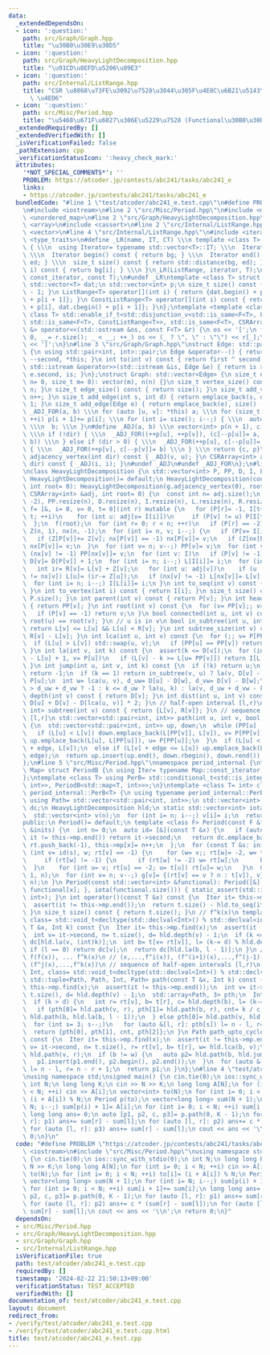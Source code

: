 ```yaml
---
data:
  _extendedDependsOn:
  - icon: ':question:'
    path: src/Graph/Graph.hpp
    title: "\u30B0\u30E9\u30D5"
  - icon: ':question:'
    path: src/Graph/HeavyLightDecomposition.hpp
    title: "\u91CD\u8EFD\u5206\u89E3"
  - icon: ':question:'
    path: src/Internal/ListRange.hpp
    title: "CSR \u8868\u73FE\u3092\u7528\u3044\u305F\u4E8C\u6B21\u5143\u914D\u5217\
      \ \u4ED6"
  - icon: ':question:'
    path: src/Misc/Period.hpp
    title: "\u5468\u671F\u6027\u306E\u5229\u7528 (Functional\u30B0\u30E9\u30D5)"
  _extendedRequiredBy: []
  _extendedVerifiedWith: []
  _isVerificationFailed: false
  _pathExtension: cpp
  _verificationStatusIcon: ':heavy_check_mark:'
  attributes:
    '*NOT_SPECIAL_COMMENTS*': ''
    PROBLEM: https://atcoder.jp/contests/abc241/tasks/abc241_e
    links:
    - https://atcoder.jp/contests/abc241/tasks/abc241_e
  bundledCode: "#line 1 \"test/atcoder/abc241_e.test.cpp\"\n#define PROBLEM \"https://atcoder.jp/contests/abc241/tasks/abc241_e\"\
    \n#include <iostream>\n#line 2 \"src/Misc/Period.hpp\"\n#include <map>\n#include\
    \ <unordered_map>\n#line 2 \"src/Graph/HeavyLightDecomposition.hpp\"\n#include\
    \ <array>\n#include <cassert>\n#line 2 \"src/Internal/ListRange.hpp\"\n#include\
    \ <vector>\n#line 4 \"src/Internal/ListRange.hpp\"\n#include <iterator>\n#include\
    \ <type_traits>\n#define _LR(name, IT, CT) \\\n template <class T> struct name\
    \ { \\\n  using Iterator= typename std::vector<T>::IT; \\\n  Iterator bg, ed;\
    \ \\\n  Iterator begin() const { return bg; } \\\n  Iterator end() const { return\
    \ ed; } \\\n  size_t size() const { return std::distance(bg, ed); } \\\n  CT &operator[](int\
    \ i) const { return bg[i]; } \\\n }\n_LR(ListRange, iterator, T);\n_LR(ConstListRange,\
    \ const_iterator, const T);\n#undef _LR\ntemplate <class T> struct CSRArray {\n\
    \ std::vector<T> dat;\n std::vector<int> p;\n size_t size() const { return p.size()\
    \ - 1; }\n ListRange<T> operator[](int i) { return {dat.begin() + p[i], dat.begin()\
    \ + p[i + 1]}; }\n ConstListRange<T> operator[](int i) const { return {dat.cbegin()\
    \ + p[i], dat.cbegin() + p[i + 1]}; }\n};\ntemplate <template <class> class F,\
    \ class T> std::enable_if_t<std::disjunction_v<std::is_same<F<T>, ListRange<T>>,\
    \ std::is_same<F<T>, ConstListRange<T>>, std::is_same<F<T>, CSRArray<T>>>, std::ostream\
    \ &> operator<<(std::ostream &os, const F<T> &r) {\n os << '[';\n for (int _=\
    \ 0, __= r.size(); _ < __; ++_) os << (_ ? \", \" : \"\") << r[_];\n return os\
    \ << ']';\n}\n#line 3 \"src/Graph/Graph.hpp\"\nstruct Edge: std::pair<int, int>\
    \ {\n using std::pair<int, int>::pair;\n Edge &operator--() { return --first,\
    \ --second, *this; }\n int to(int v) const { return first ^ second ^ v; }\n friend\
    \ std::istream &operator>>(std::istream &is, Edge &e) { return is >> e.first >>\
    \ e.second, is; }\n};\nstruct Graph: std::vector<Edge> {\n size_t n;\n Graph(size_t\
    \ n= 0, size_t m= 0): vector(m), n(n) {}\n size_t vertex_size() const { return\
    \ n; }\n size_t edge_size() const { return size(); }\n size_t add_vertex() { return\
    \ n++; }\n size_t add_edge(int s, int d) { return emplace_back(s, d), size() -\
    \ 1; }\n size_t add_edge(Edge e) { return emplace_back(e), size() - 1; }\n#define\
    \ _ADJ_FOR(a, b) \\\n for (auto [u, v]: *this) a; \\\n for (size_t i= 0; i < n;\
    \ ++i) p[i + 1]+= p[i]; \\\n for (int i= size(); i--;) { \\\n  auto [u, v]= (*this)[i];\
    \ \\\n  b; \\\n }\n#define _ADJ(a, b) \\\n vector<int> p(n + 1), c(size() << !dir);\
    \ \\\n if (!dir) { \\\n  _ADJ_FOR((++p[u], ++p[v]), (c[--p[u]]= a, c[--p[v]]=\
    \ b)) \\\n } else if (dir > 0) { \\\n  _ADJ_FOR(++p[u], c[--p[u]]= a) \\\n } else\
    \ { \\\n  _ADJ_FOR(++p[v], c[--p[v]]= b) \\\n } \\\n return {c, p}\n CSRArray<int>\
    \ adjacency_vertex(int dir) const { _ADJ(v, u); }\n CSRArray<int> adjacency_edge(int\
    \ dir) const { _ADJ(i, i); }\n#undef _ADJ\n#undef _ADJ_FOR\n};\n#line 5 \"src/Graph/HeavyLightDecomposition.hpp\"\
    \nclass HeavyLightDecomposition {\n std::vector<int> P, PP, D, I, L, R;\npublic:\n\
    \ HeavyLightDecomposition()= default;\n HeavyLightDecomposition(const Graph &g,\
    \ int root= 0): HeavyLightDecomposition(g.adjacency_vertex(0), root) {}\n HeavyLightDecomposition(const\
    \ CSRArray<int> &adj, int root= 0) {\n  const int n= adj.size();\n  P.assign(n,\
    \ -2), PP.resize(n), D.resize(n), I.resize(n), L.resize(n), R.resize(n);\n  auto\
    \ f= [&, i= 0, v= 0, t= 0](int r) mutable {\n   for (P[r]= -1, I[t++]= r; i <\
    \ t; ++i)\n    for (int u: adj[v= I[i]])\n     if (P[v] != u) P[I[t++]= u]= v;\n\
    \  };\n  f(root);\n  for (int r= 0; r < n; ++r)\n   if (P[r] == -2) f(r);\n  std::vector<int>\
    \ Z(n, 1), nx(n, -1);\n  for (int i= n, v; i--;) {\n   if (P[v= I[i]] == -1) continue;\n\
    \   if (Z[P[v]]+= Z[v]; nx[P[v]] == -1) nx[P[v]]= v;\n   if (Z[nx[P[v]]] < Z[v])\
    \ nx[P[v]]= v;\n  }\n  for (int v= n; v--;) PP[v]= v;\n  for (int v: I)\n   if\
    \ (nx[v] != -1) PP[nx[v]]= v;\n  for (int v: I)\n   if (P[v] != -1) PP[v]= PP[PP[v]],\
    \ D[v]= D[P[v]] + 1;\n  for (int i= n; i--;) L[I[i]]= i;\n  for (int v: I) {\n\
    \   int ir= R[v]= L[v] + Z[v];\n   for (int u: adj[v])\n    if (u != P[v] && u\
    \ != nx[v]) L[u]= (ir-= Z[u]);\n   if (nx[v] != -1) L[nx[v]]= L[v] + 1;\n  }\n\
    \  for (int i= n; i--;) I[L[i]]= i;\n }\n int to_seq(int v) const { return L[v];\
    \ }\n int to_vertex(int i) const { return I[i]; }\n size_t size() const { return\
    \ P.size(); }\n int parent(int v) const { return P[v]; }\n int head(int v) const\
    \ { return PP[v]; }\n int root(int v) const {\n  for (v= PP[v];; v= PP[P[v]])\n\
    \   if (P[v] == -1) return v;\n }\n bool connected(int u, int v) const { return\
    \ root(u) == root(v); }\n // u is in v\n bool in_subtree(int u, int v) const {\
    \ return L[v] <= L[u] && L[u] < R[v]; }\n int subtree_size(int v) const { return\
    \ R[v] - L[v]; }\n int lca(int u, int v) const {\n  for (;; v= P[PP[v]]) {\n \
    \  if (L[u] > L[v]) std::swap(u, v);\n   if (PP[u] == PP[v]) return u;\n  }\n\
    \ }\n int la(int v, int k) const {\n  assert(k <= D[v]);\n  for (int u;; k-= L[v]\
    \ - L[u] + 1, v= P[u])\n   if (L[v] - k >= L[u= PP[v]]) return I[L[v] - k];\n\
    \ }\n int jump(int u, int v, int k) const {\n  if (!k) return u;\n  if (u == v)\
    \ return -1;\n  if (k == 1) return in_subtree(v, u) ? la(v, D[v] - D[u] - 1) :\
    \ P[u];\n  int w= lca(u, v), d_uw= D[u] - D[w], d_vw= D[v] - D[w];\n  return k\
    \ > d_uw + d_vw ? -1 : k <= d_uw ? la(u, k) : la(v, d_uw + d_vw - k);\n }\n int\
    \ depth(int v) const { return D[v]; }\n int dist(int u, int v) const { return\
    \ D[u] + D[v] - D[lca(u, v)] * 2; }\n // half-open interval [l,r)\n std::pair<int,\
    \ int> subtree(int v) const { return {L[v], R[v]}; }\n // sequence of closed intervals\
    \ [l,r]\n std::vector<std::pair<int, int>> path(int u, int v, bool edge= 0) const\
    \ {\n  std::vector<std::pair<int, int>> up, down;\n  while (PP[u] != PP[v]) {\n\
    \   if (L[u] < L[v]) down.emplace_back(L[PP[v]], L[v]), v= P[PP[v]];\n   else\
    \ up.emplace_back(L[u], L[PP[u]]), u= P[PP[u]];\n  }\n  if (L[u] < L[v]) down.emplace_back(L[u]\
    \ + edge, L[v]);\n  else if (L[v] + edge <= L[u]) up.emplace_back(L[u], L[v] +\
    \ edge);\n  return up.insert(up.end(), down.rbegin(), down.rend()), up;\n }\n\
    };\n#line 5 \"src/Misc/Period.hpp\"\nnamespace period_internal {\ntemplate <class\
    \ Map> struct PeriodB {\n using Iter= typename Map::const_iterator;\n Map mp;\n\
    };\ntemplate <class T> using PerB= std::conditional_t<std::is_integral_v<T>, PeriodB<std::unordered_map<T,\
    \ int>>, PeriodB<std::map<T, int>>>;\n}\ntemplate <class T= int> class Period:\
    \ period_internal::PerB<T> {\n using typename period_internal::PerB<T>::Iter;\n\
    \ using Path= std::vector<std::pair<int, int>>;\n std::vector<int> t, rt;\n std::vector<T>\
    \ dc;\n HeavyLightDecomposition hld;\n static std::vector<int> iota(int n) {\n\
    \  std::vector<int> v(n);\n  for (int i= n; i--;) v[i]= i;\n  return v;\n }\n\
    public:\n Period()= default;\n template <class F> Period(const F &f, const std::vector<T>\
    \ &inits) {\n  int n= 0;\n  auto id= [&](const T &x) {\n   if (auto it= this->mp.find(x);\
    \ it != this->mp.end()) return it->second;\n   return dc.emplace_back(x), t.push_back(-1),\
    \ rt.push_back(-1), this->mp[x]= n++;\n  };\n  for (const T &s: inits)\n   if\
    \ (int v= id(s), w; rt[v] == -1) {\n    for (w= v;; rt[w]= -2, w= t[w]= id(f(dc[w])))\n\
    \     if (rt[w] != -1) {\n      if (rt[w] != -2) w= rt[w];\n      break;\n   \
    \  }\n    for (int u= v; rt[u] == -2; u= t[u]) rt[u]= w;\n   }\n  Graph g(n +\
    \ 1, n);\n  for (int v= n; v--;) g[v]= {(rt[v] == v ? n : t[v]), v};\n  hld= HeavyLightDecomposition(g.adjacency_vertex(1),\
    \ n);\n }\n Period(const std::vector<int> &functional): Period([&](int x) { return\
    \ functional[x]; }, iota(functional.size())) { static_assert(std::is_same_v<T,\
    \ int>); }\n int operator()(const T &x) const {\n  Iter it= this->mp.find(x);\n\
    \  assert(it != this->mp.end());\n  return t.size() - hld.to_seq(it->second);\n\
    \ }\n size_t size() const { return t.size(); }\n // f^k(x)\n template <class Int,\
    \ class= std::void_t<decltype(std::declval<Int>() % std::declval<int>())>> T jump(const\
    \ T &x, Int k) const {\n  Iter it= this->mp.find(x);\n  assert(it != this->mp.end());\n\
    \  int v= it->second, n= t.size(), d= hld.depth(v) - 1;\n  if (k <= d) return\
    \ dc[hld.la(v, (int)k)];\n  int b= t[v= rt[v]], l= (k-= d) % hld.depth(b);\n \
    \ if (l == 0) return dc[v];\n  return dc[hld.la(b, l - 1)];\n }\n // x, f(x),\
    \ f(f(x)), ... f^k(x)\n // (x,...,f^i(x)), (f^(i+1)(x),...,f^(j-1)(x)) x cycle,\
    \ (f^j(x),...,f^k(x))\n // sequence of half-open intervals [l,r)\n template <class\
    \ Int, class= std::void_t<decltype(std::declval<Int>() % std::declval<int>())>>\
    \ std::tuple<Path, Path, Int, Path> path(const T &x, Int k) const {\n  Iter it=\
    \ this->mp.find(x);\n  assert(it != this->mp.end());\n  int v= it->second, n=\
    \ t.size(), d= hld.depth(v) - 1;\n  std::array<Path, 3> pth;\n  Int cnt= 0;\n\
    \  if (k > d) {\n   int r= rt[v], b= t[r], c= hld.depth(b), l= (k-= d) % c;\n\
    \   if (pth[0]= hld.path(v, r), pth[1]= hld.path(b, r), cnt= k / c; l) pth[2]=\
    \ hld.path(b, hld.la(b, l - 1));\n  } else pth[0]= hld.path(v, hld.la(v, (int)k));\n\
    \  for (int s= 3; s--;)\n   for (auto &[l, r]: pth[s]) l= n - l, r= n - r + 1;\n\
    \  return {pth[0], pth[1], cnt, pth[2]};\n }\n Path path_upto_cycle(const T &x)\
    \ const {\n  Iter it= this->mp.find(x);\n  assert(it != this->mp.end());\n  int\
    \ v= it->second, n= t.size(), r= rt[v], b= t[r], w= hld.lca(b, v);\n  auto p1=\
    \ hld.path(v, r);\n  if (b != w) {\n   auto p2= hld.path(b, hld.jump(w, b, 1));\n\
    \   p1.insert(p1.end(), p2.begin(), p2.end());\n  }\n  for (auto &[l, r]: p1)\
    \ l= n - l, r= n - r + 1;\n  return p1;\n }\n};\n#line 4 \"test/atcoder/abc241_e.test.cpp\"\
    \nusing namespace std;\nsigned main() {\n cin.tie(0);\n ios::sync_with_stdio(0);\n\
    \ int N;\n long long K;\n cin >> N >> K;\n long long A[N];\n for (int i= 0; i\
    \ < N; ++i) cin >> A[i];\n vector<int> to(N);\n for (int i= 0; i < N; ++i) to[i]=\
    \ (i + A[i]) % N;\n Period p(to);\n vector<long long> sum(N + 1);\n for (int i=\
    \ N; i--;) sum[p(i) + 1]= A[i];\n for (int i= 0; i < N; ++i) sum[i + 1]+= sum[i];\n\
    \ long long ans= 0;\n auto [p1, p2, c, p3]= p.path(0, K - 1);\n for (auto [l,\
    \ r]: p1) ans+= sum[r] - sum[l];\n for (auto [l, r]: p2) ans+= c * (sum[r] - sum[l]);\n\
    \ for (auto [l, r]: p3) ans+= sum[r] - sum[l];\n cout << ans << '\\n';\n return\
    \ 0;\n}\n"
  code: "#define PROBLEM \"https://atcoder.jp/contests/abc241/tasks/abc241_e\"\n#include\
    \ <iostream>\n#include \"src/Misc/Period.hpp\"\nusing namespace std;\nsigned main()\
    \ {\n cin.tie(0);\n ios::sync_with_stdio(0);\n int N;\n long long K;\n cin >>\
    \ N >> K;\n long long A[N];\n for (int i= 0; i < N; ++i) cin >> A[i];\n vector<int>\
    \ to(N);\n for (int i= 0; i < N; ++i) to[i]= (i + A[i]) % N;\n Period p(to);\n\
    \ vector<long long> sum(N + 1);\n for (int i= N; i--;) sum[p(i) + 1]= A[i];\n\
    \ for (int i= 0; i < N; ++i) sum[i + 1]+= sum[i];\n long long ans= 0;\n auto [p1,\
    \ p2, c, p3]= p.path(0, K - 1);\n for (auto [l, r]: p1) ans+= sum[r] - sum[l];\n\
    \ for (auto [l, r]: p2) ans+= c * (sum[r] - sum[l]);\n for (auto [l, r]: p3) ans+=\
    \ sum[r] - sum[l];\n cout << ans << '\\n';\n return 0;\n}"
  dependsOn:
  - src/Misc/Period.hpp
  - src/Graph/HeavyLightDecomposition.hpp
  - src/Graph/Graph.hpp
  - src/Internal/ListRange.hpp
  isVerificationFile: true
  path: test/atcoder/abc241_e.test.cpp
  requiredBy: []
  timestamp: '2024-02-22 21:50:13+09:00'
  verificationStatus: TEST_ACCEPTED
  verifiedWith: []
documentation_of: test/atcoder/abc241_e.test.cpp
layout: document
redirect_from:
- /verify/test/atcoder/abc241_e.test.cpp
- /verify/test/atcoder/abc241_e.test.cpp.html
title: test/atcoder/abc241_e.test.cpp
---
```

